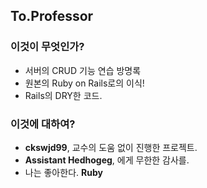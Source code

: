 ## To.Professor
### 이것이 무엇인가?
* 서버의 CRUD 기능 연습 방명록
* 원본의 Ruby on Rails로의 이식!
* Rails의 DRY한 코드.

### 이것에 대하여?
* **ckswjd99**, 교수의 도움 없이 진행한 프로젝트.
* **Assistant Hedhogeg**, 에게 무한한 감사를.
* 나는 좋아한다. **Ruby**
